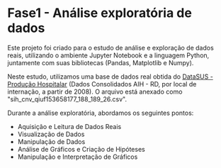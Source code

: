 # Fase1 - Análise exploratória de dados
Este projeto foi criado para o estudo de análise e exploração de dados reais, utilizando o ambiente Jupyter Notebook e a linguagem Python, juntamente com suas bibliotecas (Pandas, Matplotlib e Numpy).

Neste estudo, utilizamos uma base de dados real obtida do [DataSUS - Produção Hospitalar](https://datasus.saude.gov.br/informacoes-de-saude-tabnet/) (Dados Consolidados AIH - RD, por local de internação, a partir de 2008). O arquivo está anexado como "sih_cnv_qiuf153658177_188_189_26.csv".

Durante a análise exploratória, abordamos os seguintes pontos:
- Aquisição e Leitura de Dados Reais
- Visualização de Dados
- Manipulação de Dados
- Análise de Gráficos e Criação de Hipóteses
- Manipulação e Interpretação de Gráficos
